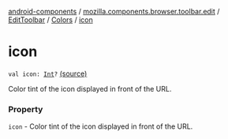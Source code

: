 [android-components](../../../index.md) / [mozilla.components.browser.toolbar.edit](../../index.md) / [EditToolbar](../index.md) / [Colors](index.md) / [icon](./icon.md)

# icon

`val icon: `[`Int`](https://kotlinlang.org/api/latest/jvm/stdlib/kotlin/-int/index.html)`?` [(source)](https://github.com/mozilla-mobile/android-components/blob/master/components/browser/toolbar/src/main/java/mozilla/components/browser/toolbar/edit/EditToolbar.kt#L70)

Color tint of the icon displayed in front of the URL.

### Property

`icon` - Color tint of the icon displayed in front of the URL.
